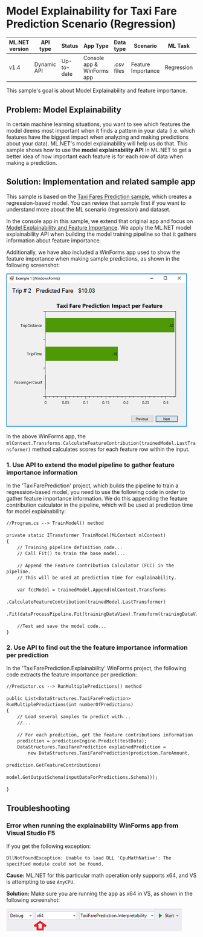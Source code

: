 # Model Explainability for Taxi Fare Prediction Scenario (Regression)

| ML.NET version | API type          | Status                        | App Type    | Data type | Scenario            | ML Task                   | Algorithms                  |
|----------------|-------------------|-------------------------------|-------------|-----------|---------------------|---------------------------|-----------------------------|
| v1.4           | Dynamic API | Up-to-date | Console app & WinForms app | .csv files | Feature Importance | Regression | Sdca Regression |

This sample's goal is about Model Explainability and feature importance.

## Problem: Model Explainability

In certain machine learning situations, you want to see which features the model deems most important when it finds a pattern in your data (i.e. which features have the biggest impact when analyzing and making predictions about your data). ML.NET's model explainability will help us do that. This sample shows how to use the **model explainability API** in ML.NET to get a better idea of how important each feature is for each row of data when making a prediction. 

## Solution: Implementation and related sample app

This sample is based on the [Taxi Fares Prediction sample](/samples/csharp/getting-started/Regression_TaxiFarePrediction), which creates a regression-based model. You can review that sample first if you want to understand more about the ML scenario (regression) and dataset. 

In the console app in this sample, we extend that original app and focus on [Model Explainability and Feature Importance](https://medium.com/@Zelros/a-brief-history-of-machine-learning-models-explainability-f1c3301be9dc). We apply the ML.NET model explainability API when building the model training pipeline so that it gathers information about feature importance.

Additionally, we have also included a WinForms app used to show the feature importance when making sample predictions, as shown in the following screenshot:

![Feature importance](images/Feature-Importance-Chart.png)

In the above WinForms app, the `mlContext.Transforms.CalculateFeatureContribution(trainedModel.LastTransformer)` method calculates scores for each feature row within the input.

### 1. Use API to extend the model pipeline to gather feature importance information

In the 'TaxiFarePrediction' project, which builds the pipeline to train a regression-based model, you need to use the following code in order to gather feature importance information. We do this appending the feature contribution calculator in the pipeline, which will be used at prediction time for model explainability:


```CSharp
//Program.cs --> TrainModel() method

private static ITransformer TrainModel(MLContext mlContext)
{
    // Training pipeline definition code...
    // Call Fit() to train the base model...

    // Append the Feature Contribution Calculator (FCC) in the pipeline. 
    // This will be used at prediction time for explainability. 

    var fccModel = trainedModel.Append(mlContext.Transforms
                        .CalculateFeatureContribution(trainedModel.LastTransformer)
                        .Fit(dataProcessPipeline.Fit(trainingDataView).Transform(trainingDataView)));

    //Test and save the model code...
}

```

### 2. Use API to find out the the feature importance information per prediction

In the 'TaxiFarePrediction.Explainability' WinForms project, the following code extracts the feature importance per prediction:

```CSharp
//Predictor.cs --> RunMultiplePredictions() method

public List<DataStructures.TaxiFarePrediction> RunMultiplePredictions(int numberOfPredictions)
{
    // Load several samples to predict with...
    //... 

    // For each prediction, get the feature contributions information
    prediction = predictionEngine.Predict(testData);
    DataStructures.TaxiFarePrediction explainedPrediction = 
        new DataStructures.TaxiFarePrediction(prediction.FareAmount, 
                                              prediction.GetFeatureContributions(
                                                                model.GetOutputSchema(inputDataForPredictions.Schema)));

}

```


## Troubleshooting

### Error when running the explainability WinForms app from Visual Studio F5

If you get the following exception:

```
DllNotFoundException: Unable to load DLL 'CpuMathNative': The specified module could not be found.
```

**Cause:** ML.NET for this particular math operation only supports x64, and VS is attempting to use `AnyCPU`. 

**Solution:** Make sure you are running the app as x64 in VS, as shown in the following screenshot:

![Feature importance](images/cpu-arch-exception_3.png)
